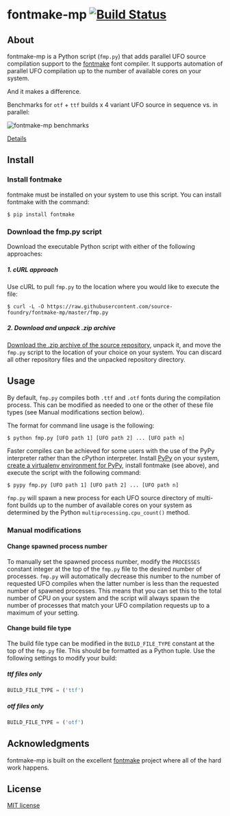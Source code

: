 # fontmake-mp [![Build Status](https://semaphoreci.com/api/v1/sourcefoundry/fontmake-mp/branches/master/badge.svg)](https://semaphoreci.com/sourcefoundry/fontmake-mp)


## About

fontmake-mp is a Python script (`fmp.py`) that adds parallel UFO source compilation support to the [fontmake](https://github.com/googlei18n/fontmake) font compiler.  It supports automation of parallel UFO compilation up to the number of available cores on your system.

And it makes a difference.

Benchmarks for `otf` + `ttf` builds x 4 variant UFO source in sequence vs. in parallel:


<img src="https://github.com/source-foundry/fontmake-mp/raw/master/img/benchmarks-crunch.png" alt="fontmake-mp benchmarks" />

[Details](BENCHMARKS.md)

## Install

### Install fontmake

fontmake must be installed on your system to use this script.  You can install fontmake with the command:

```
$ pip install fontmake
```

### Download the fmp.py script

Download the executable Python script with either of the following approaches:

##### 1. cURL approach

Use cURL to pull `fmp.py` to the location where you would like to execute the file:
 
```
$ curl -L -O https://raw.githubusercontent.com/source-foundry/fontmake-mp/master/fmp.py
```

##### 2. Download and unpack .zip archive

[Download the .zip archive of the source repository](https://github.com/source-foundry/fontmake-mp/archive/master.zip), unpack it, and move the `fmp.py` script to the location of your choice on your system. You can discard all other repository files and the unpacked repository directory.

## Usage

By default, `fmp.py` compiles both `.ttf` and `.otf` fonts during the compilation process.  This can be modified as needed to one or the other of these file types (see Manual modifications section below). 

The format for command line usage is the following:

```
$ python fmp.py [UFO path 1] [UFO path 2] ... [UFO path n]
```

Faster compiles can be achieved for some users with the use of the PyPy interpreter rather than the cPython interpreter.  Install [PyPy](http://pypy.org/) on your system, [create a virtualenv environment for PyPy](http://docs.python-guide.org/en/latest/dev/virtualenvs/#lower-level-virtualenv), install fontmake (see above), and execute the script with the following command:

```
$ pypy fmp.py [UFO path 1] [UFO path 2] ... [UFO path n]
```

`fmp.py` will spawn a new process for each UFO source directory of multi-font builds up to the number of available cores on your system as determined by the Python `multiprocessing.cpu_count()` method.


### Manual modifications

#### Change spawned process number

To manually set the spawned process number, modify the `PROCESSES` constant integer at the top of the `fmp.py` file to the desired number of processes.  `fmp.py` will automatically decrease this number to the number of requested UFO compiles when the latter number is less than the requested number of spawned processes.  This means that you can set this to the total number of CPU on your system and the script will always spawn the number of processes that match your UFO compilation requests up to a maximum of your setting.


#### Change build file type

The build file type can be modified in the `BUILD_FILE_TYPE` constant at the top of the `fmp.py` file.  This should be formatted as a Python tuple.  Use the following settings to modify your build:

##### ttf files only

```python
BUILD_FILE_TYPE = ('ttf')
```

##### otf files only

```python
BUILD_FILE_TYPE = ('otf')
```

## Acknowledgments

fontmake-mp is built on the excellent [fontmake](https://github.com/googlei18n/fontmake) project where all of the hard work happens.

## License

[MIT license](https://github.com/source-foundry/fontmake-mp/blob/master/LICENSE.md)